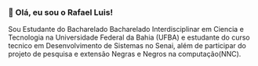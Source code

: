  ### 👋 Olá, eu sou o Rafael Luis!
 Sou Estudante do Bacharelado Bacharelado Interdisciplinar em Ciencia e Tecnologia na Universidade Federal da Bahia (UFBA) e estudante do curso tecnico em Desenvolvimento de Sistemas no Senai, além de participar do 
projeto de pesquisa e extensão Negras e Negros na computação(NNC).
